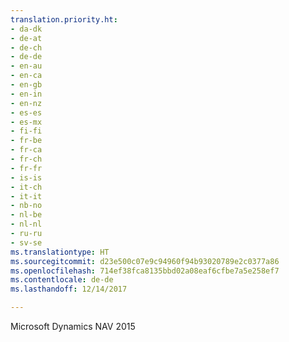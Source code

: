 ```yaml
---
translation.priority.ht:
- da-dk
- de-at
- de-ch
- de-de
- en-au
- en-ca
- en-gb
- en-in
- en-nz
- es-es
- es-mx
- fi-fi
- fr-be
- fr-ca
- fr-ch
- fr-fr
- is-is
- it-ch
- it-it
- nb-no
- nl-be
- nl-nl
- ru-ru
- sv-se
ms.translationtype: HT
ms.sourcegitcommit: d23e500c07e9c94960f94b93020789e2c0377a86
ms.openlocfilehash: 714ef38fca8135bbd02a08eaf6cfbe7a5e258ef7
ms.contentlocale: de-de
ms.lasthandoff: 12/14/2017

---
```

Microsoft Dynamics NAV 2015
